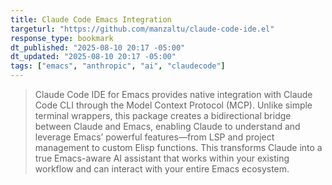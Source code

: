 ```yaml
---
title: Claude Code Emacs Integration
targeturl: "https://github.com/manzaltu/claude-code-ide.el"
response_type: bookmark
dt_published: "2025-08-10 20:17 -05:00"
dt_updated: "2025-08-10 20:17 -05:00"
tags: ["emacs", "anthropic", "ai", "claudecode"]
---
```


> Claude Code IDE for Emacs provides native integration with Claude Code CLI through the Model Context Protocol (MCP). Unlike simple terminal wrappers, this package creates a bidirectional bridge between Claude and Emacs, enabling Claude to understand and leverage Emacs’ powerful features—from LSP and project management to custom Elisp functions. This transforms Claude into a true Emacs-aware AI assistant that works within your existing workflow and can interact with your entire Emacs ecosystem.

